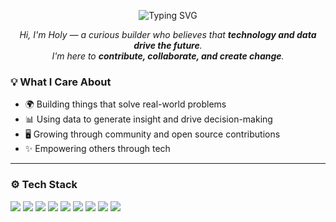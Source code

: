 <p align="center">
  <img src="https://readme-typing-svg.herokuapp.com?font=Fira+Code&size=28&pause=500&color=1E90FF&center=true&vCenter=true&width=1200&lines=Interested+in+making+impacts%3F+Me+too+🚀" alt="Typing SVG" />
</p>


<p align="center">
  <em>Hi, I'm Holy — a curious builder who believes that <strong>technology and data drive the future</strong>.<br>
  I'm here to <strong>contribute, collaborate, and create change</strong>.</em>
</p>


### 💡 What I Care About

- 🌍 Building things that solve real-world problems  
- 📊 Using data to generate insight and drive decision-making  
- 🖥️ Growing through community and open source contributions  
- ✨ Empowering others through tech

---

### ⚙️ Tech Stack

<p>
  <img src="https://img.shields.io/badge/Python-3776AB?style=flat&logo=python&logoColor=white"/>
  <img src="https://img.shields.io/badge/Flask-000000?style=flat&logo=flask&logoColor=white"/>
  <img src="https://img.shields.io/badge/HTML5-E34F26?style=flat&logo=html5&logoColor=white"/>
  <img src="https://img.shields.io/badge/CSS3-1572B6?style=flat&logo=css3&logoColor=white"/>
  <img src="https://img.shields.io/badge/JavaScript-F7DF1E?style=flat&logo=javascript&logoColor=black"/>
  <img src="https://img.shields.io/badge/TypeScript-3178C6?style=flat&logo=typescript&logoColor=white"/>
  <img src="https://img.shields.io/badge/React-61DAFB?style=flat&logo=react&logoColor=black"/>
  <img src="https://img.shields.io/badge/Java-007396?style=flat&logo=java&logoColor=white"/>
  <img src="https://img.shields.io/badge/C++-00599C?style=flat&logo=c%2B%2B&logoColor=white"/>
</p>
